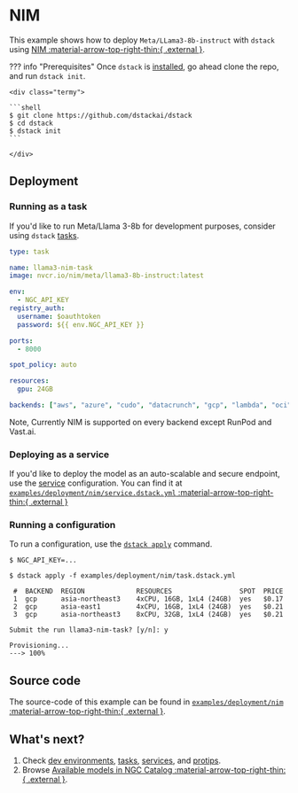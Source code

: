 # NIM

This example shows how to deploy `Meta/LLama3-8b-instruct` with `dstack` using [NIM :material-arrow-top-right-thin:{ .external }](https://docs.nvidia.com/nim/large-language-models/latest/getting-started.html).

??? info "Prerequisites"
    Once `dstack` is [installed](https://dstack.ai/docs/installation), go ahead clone the repo, and run `dstack init`.

    <div class="termy">
 
    ```shell
    $ git clone https://github.com/dstackai/dstack
    $ cd dstack
    $ dstack init
    ```
 
    </div>

## Deployment

### Running as a task
If you'd like to run Meta/Llama 3-8b for development purposes, consider using `dstack` [tasks](https://dstack.ai/docs/tasks/).

<div editor-title="examples/deployment/nim/task.dstack.yml">

```yaml
type: task

name: llama3-nim-task
image: nvcr.io/nim/meta/llama3-8b-instruct:latest

env:
  - NGC_API_KEY
registry_auth:
  username: $oauthtoken
  password: ${{ env.NGC_API_KEY }}

ports: 
  - 8000

spot_policy: auto

resources:
  gpu: 24GB

backends: ["aws", "azure", "cudo", "datacrunch", "gcp", "lambda", "oci", "tensordock"]
```
</div>
Note, Currently NIM is supported on every backend except RunPod and Vast.ai.

### Deploying as a service

If you'd like to deploy the model as an auto-scalable and secure endpoint,
use the [service](https://dstack.ai/docs/services) configuration. You can find it at [`examples/deployment/nim/service.dstack.yml` :material-arrow-top-right-thin:{ .external }](https://github.com/dstackai/dstack/blob/master/examples/deployment/nim/service.dstack.yml)

### Running a configuration

To run a configuration, use the [`dstack apply`](https://dstack.ai/docs/reference/cli/index.md#dstack-apply) command. 

<div class="termy">

```shell
$ NGC_API_KEY=...

$ dstack apply -f examples/deployment/nim/task.dstack.yml

 #  BACKEND  REGION             RESOURCES                 SPOT  PRICE       
 1  gcp      asia-northeast3    4xCPU, 16GB, 1xL4 (24GB)  yes   $0.17   
 2  gcp      asia-east1         4xCPU, 16GB, 1xL4 (24GB)  yes   $0.21   
 3  gcp      asia-northeast3    8xCPU, 32GB, 1xL4 (24GB)  yes   $0.21 

Submit the run llama3-nim-task? [y/n]: y

Provisioning...
---> 100%
```
</div>


## Source code

The source-code of this example can be found in 
[`examples/deployment/nim` :material-arrow-top-right-thin:{ .external }](https://github.com/dstackai/dstack/blob/master/examples/deployment/nim).

## What's next?

1. Check [dev environments](https://dstack.ai/docs/dev-environments), [tasks](https://dstack.ai/docs/tasks), 
   [services](https://dstack.ai/docs/services), and [protips](https://dstack.ai/docs/protips).
2. Browse [Available models in NGC Catalog :material-arrow-top-right-thin:{ .external }](https://catalog.ngc.nvidia.com/containers?filters=nvidia_nim%7CNVIDIA+NIM%7Cnimmcro_nvidia_nim&orderBy=scoreDESC&query=&page=&pageSize=).